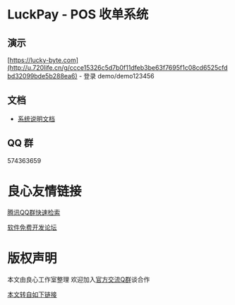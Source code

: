 # LuckPay - POS 收单系统


## 演示

[https://lucky-byte.com](http://u.720life.cn/g/ccce15326c5d7b0f11dfeb3be63f7695f1c08cd6525cfdbd32099bde5b288ea6) - 登录 demo/demo123456

## 文档

* [系统说明文档](http://u.720life.cn/g/81c368a82853431f3f47a5697db2facf258fb1716365a89ae1ae1d4ba69dcee85d92e929cfc19d908fd0eeeb6fcf83d7)

## QQ 群

574363659


 # 良心友情链接

[腾讯QQ群快速检索](http://u.720life.cn/s/8cf73f7c)

[软件免费开发论坛](http://u.720life.cn/s/bbb01dc0)

# 版权声明 

本文由良心工作室整理 欢迎加入[官方交流Q群](https://u.720life.cn/s/f2316816)谈合作

[本文转自如下链接](http://u.720life.cn/g/2e71d0f0a5c601172267ba20d3a43c6e247f7a3fb0e10670f3c14a1db24cdfc5a15be2442828e24fed1039ed098957fb228c8e66e670d95d646366ab544b2fa8)